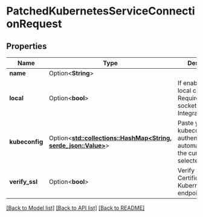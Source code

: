 # PatchedKubernetesServiceConnectionRequest

## Properties

Name | Type | Description | Notes
------------ | ------------- | ------------- | -------------
**name** | Option<**String**> |  | [optional]
**local** | Option<**bool**> | If enabled, use the local connection. Required Docker socket/Kubernetes Integration | [optional]
**kubeconfig** | Option<[**std::collections::HashMap<String, serde_json::Value>**](serde_json::Value.md)> | Paste your kubeconfig here. authentik will automatically use the currently selected context. | [optional]
**verify_ssl** | Option<**bool**> | Verify SSL Certificates of the Kubernetes API endpoint | [optional]

[[Back to Model list]](../README.md#documentation-for-models) [[Back to API list]](../README.md#documentation-for-api-endpoints) [[Back to README]](../README.md)


